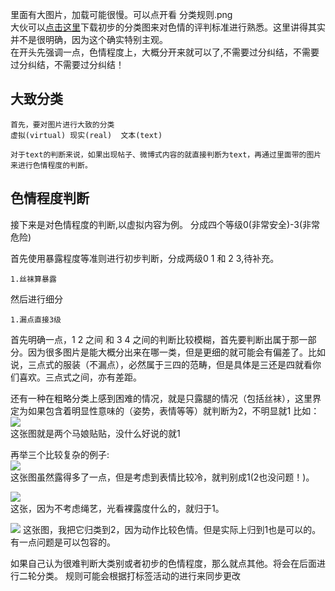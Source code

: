 里面有大图片，加载可能很慢。可以点开看  分类规则.png   
大伙可以[点击这里](http://124.221.31.26:5000/static/sample.zip)下载初步的分类图来对色情的评判标准进行熟悉。这里讲得其实并不是很明确，因为这个确实特别主观。  
在开头先强调一点，色情程度上，大概分开来就可以了,不需要过分纠结，不需要过分纠结，不需要过分纠结！
## 大致分类
    首先，要对图片进行大致的分类
    虚拟(virtual) 现实(real)  文本(text)

    对于text的判断来说，如果出现帖子、微博式内容的就直接判断为text，再通过里面带的图片来进行色情程度的判断。

## 色情程度判断
接下来是对色情程度的判断,以虚拟内容为例。
分成四个等级0(非常安全)-3(非常危险)

首先使用暴露程度等准则进行初步判断，分成两级0 1 和 2 3,待补充。

    1.丝袜算暴露

然后进行细分

    1.漏点直接3级

首先明确一点，1 2 之间 和 3 4 之间的判断比较模糊，首先要判断出属于那一部分。因为很多图片是能大概分出来在哪一类，但是更细的就可能会有偏差了。比如说，三点式的服装（不漏点），必然属于三四的范畴，但是具体是三还是四就看你们喜欢。三点式之间，亦有差距。  

还有一种在粗略分类上感到困难的情况，就是只露腿的情况（包括丝袜），这里界定为如果包含着明显性意味的（姿势，表情等等）就判断为2，不明显就1
比如：
![](https://images.weserv.nl/?url=https://article.biliimg.com/bfs/article/d99f7202fa61d13b6eca90a1b5b64c9c13d5bc83.jpg)  
这张图就是两个马娘贴贴，没什么好说的就1

再举三个比较复杂的例子:  
![](https://images.weserv.nl/?url=https://article.biliimg.com/bfs/article/3a4b34cf748752eb6f8df732dec3becda708ed5c.png)  
这张图虽然露得多了一点，但是考虑到表情比较冷，就判别成1(2也没问题！)。  

![](https://images.weserv.nl/?url=https://article.biliimg.com/bfs/article/2479a7ce69fd02791d210215300b925befdd4e1a.jpg)  
这张，因为不考虑绳艺，光看裸露度什么的，就归于1。  

![](https://images.weserv.nl/?url=https://article.biliimg.com/bfs/article/a62d2c5b6fbf3a3db8dba18849c5b9913c9fdb51.jpg)
这张图，我把它归类到2，因为动作比较色情。但是实际上归到1也是可以的。有一点问题是可以包容的。

如果自己认为很难判断大类别或者初步的色情程度，那么就点其他。将会在后面进行二轮分类。
规则可能会根据打标签活动的进行来同步更改

